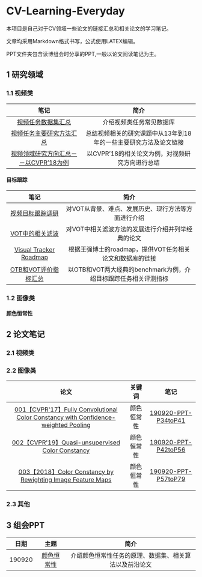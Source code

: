 # CV-Learning-Everyday

本项目是自己对于CV领域一些论文的链接汇总和相关论文的学习笔记。

文章均采用Markdown格式书写，公式使用LATEX编辑。

PPT文件夹包含读博组会时分享的PPT,一般以论文阅读笔记为主。

## 1 研究领域

### 1.1 视频类

|笔记|简介|
|:--: |:--: |
|[视频任务数据集汇总](https://app.yinxiang.com/fx/1b78751c-4ee4-4fd9-8af7-c290a564b454)|介绍视频类任务常见数据库|
|[视频任务主要研究方法汇总](https://app.yinxiang.com/fx/beac307a-6274-4eca-a2fe-57cff95f455b)|总结视频相关的研究课题中从13年到18年的一些主要研究方法及论文链接|
|[视频领域研究方向汇总－－以CVPR’18为例](https://app.yinxiang.com/fx/3e60567f-7968-44e6-a628-05e0d0c88510)|以CVPR’18的相关论文为例，对视频研究方向进行总结|

#### 目标跟踪 

|笔记|简介|
|:--: |:--: |
|[视频目标跟踪调研](https://app.yinxiang.com/fx/a9e4044a-fec9-4487-861b-31665a60b2d4)|对VOT从背景、难点、发展历史、现行方法等方面进行介绍|
|[VOT中的相关滤波](https://app.yinxiang.com/fx/e8fd2073-045f-4596-9f0b-290bc7c8f6aa)|对VOT中相关滤波方法的发展进行介绍并列举经典的论文|
|[Visual Tracker Roadmap](https://app.yinxiang.com/fx/68d48ad7-a547-4b4d-93d3-24d2f808697c)|根据王强博士的roadmap，提供VOT任务相关论文和数据库的链接|
|[OTB和VOT评价指标汇总](https://app.yinxiang.com/fx/3b5de1b3-be67-4512-acc2-965b31c5113b)|以OTB和VOT两大经典的benchmark为例，介绍目标跟踪任务相关评测指标|

### 1.2 图像类

#### 颜色恒常性

## 2 论文笔记

### 2.1 视频类

### 2.2 图像类

|论文|关键词|笔记|
|:--: |:--: |:--: |
|[001【CVPR'17】Fully Convolutional Color Constancy with Confidence-weighted Pooling](http://openaccess.thecvf.com/content_cvpr_2017/papers/Hu_FC4_Fully_Convolutional_CVPR_2017_paper.pdf)|颜色恒常性|[190920-PPT-P34toP41](https://nbviewer.jupyter.org/github/huuuuusy/CV-Learning-Everyday/blob/master/PPT/190920.pdf)|
|[002【CVPR'19】Quasi-unsupervised Color Constancy](http://openaccess.thecvf.com/content_CVPR_2019/papers/Bianco_Quasi-Unsupervised_Color_Constancy_CVPR_2019_paper.pdf)|颜色恒常性|[190920-PPT-P42toP56](https://nbviewer.jupyter.org/github/huuuuusy/CV-Learning-Everyday/blob/master/PPT/190920.pdf)|
|[003【2018】Color Constancy by Rewighting Image Feature Maps](https://arxiv.org/pdf/1806.09248.pdf)|颜色恒常性|[190920-PPT-P57toP79](https://nbviewer.jupyter.org/github/huuuuusy/CV-Learning-Everyday/blob/master/PPT/190920.pdf)|

### 2.3 其他

## 3 组会PPT

|日期|主题|简介|
|:--: |:--: |:--: |
|190920|[颜色恒常性](https://nbviewer.jupyter.org/github/huuuuusy/CV-Learning-Everyday/blob/master/PPT/190920.pdf)|介绍颜色恒常性任务的原理、数据集、相关算法以及前沿论文|

